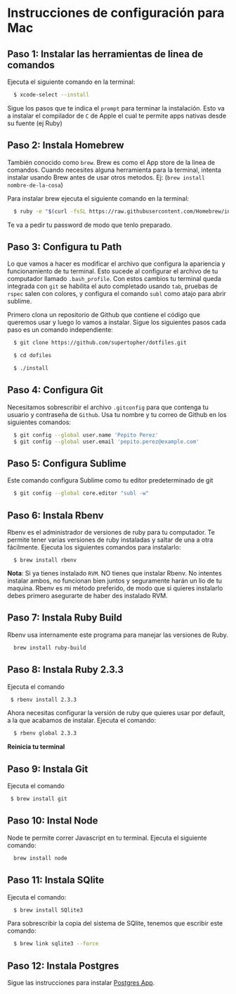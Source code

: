 # Instrucciones de configuración para Mac

## Paso 1: Instalar las herramientas de linea de comandos

Ejecuta el siguiente comando en la terminal:

```bash
  $ xcode-select --install
```

Sigue los pasos que te indica el `prompt` para terminar la instalación. Esto va a instalar el compilador de `C` de Apple el cual te permite apps nativas desde su fuente (ej Ruby)

## Paso 2: Instala Homebrew

También conocido como `brew`. Brew es como el App store de la linea de comandos. Cuando necesites alguna herramienta para la terminal, intenta instalar usando Brew antes de usar otros metodos. Ej: (`brew install nombre-de-la-cosa`)

Para instalar brew ejecuta el siguiente comando en la terminal:

```bash
  $ ruby -e "$(curl -fsSL https://raw.githubusercontent.com/Homebrew/install/master/install)"
```

Te va a pedir tu password de modo que tenlo preparado.


## Paso 3: Configura tu Path

Lo que vamos a hacer es modificar el archivo que configura la apariencia y funcionamiento de tu terminal. Esto sucede al configurar el archivo de tu computador llamado `.bash_profile`. Con estos cambios tu terminal queda integrada con `git` se habilita el auto completado usando `tab`, pruebas de `rspec` salen con colores, y configura el comando `subl` como atajo para abrir sublime.

Primero clona un repositorio de Github que contiene el código que queremos usar y luego lo vamos a instalar. Sigue los siguientes pasos cada paso es un comando independiente:

```bash
  $ git clone https://github.com/supertopher/dotfiles.git
```

```bash
  $ cd dofiles
```

```bash
  $ ./install
```

## Paso 4: Configura Git

Necesitamos sobrescribir el archivo `.gitconfig` para que contenga tu usuario y contraseña de `Github`. Usa tu nombre y tu correo de Github en los siguientes comandos:

```bash
  $ git config --global user.name 'Pepito Perez'
  $ git config --global user.email 'pepito.perez@example.com'
```

## Paso 5: Configura Sublime

Este comando configura Sublime como tu editor predeterminado de git

```bash
  $ git config --global core.editor "subl -w"
```

## Paso 6: Instala Rbenv

Rbenv es el administrador de versiones de ruby para tu computador. Te permite tener varias versiones de ruby instaladas y saltar de una a otra fácilmente. Ejecuta los siguientes comandos para instalarlo:

```brew
  $ brew install rbenv
```

**Nota**: Si ya tienes instalado `RVM`. NO tienes que instalar Rbenv. No intentes instalar ambos, no funcionan bien juntos y seguramente harán un lio de tu maquina. Rbenv es mi método preferido, de modo que si quieres instalarlo debes primero asegurarte de haber des instalado RVM.

## Paso 7: Instala Ruby Build

Rbenv usa internamente este programa para manejar las versiones de Ruby.

```bash
  brew install ruby-build
```

## Paso 8: Instala Ruby 2.3.3

Ejecuta el comando

```bash
 $ rbenv install 2.3.3
```

Ahora necesitas configurar la versión de ruby que quieres usar por default, a la que acabamos de instalar. Ejecuta el comando:

```bash
  $ rbenv global 2.3.3
```

**Reinicia tu terminal**

## Paso 9: Instala Git

Ejecuta el comando

```bash
 $ brew install git
```

## Paso 10: Instal Node

Node te permite correr Javascript en tu terminal. Ejecuta el siguiente comando:

```bash
  brew install node
```

## Paso 11: Instala SQlite

Ejecuta el comando:

```bash
  $ brew install SQlite3
```

Para sobrescribir la copia del sistema de SQlite, tenemos que escribir este comando:

```bash
  $ brew link sqlite3 --force
```
## Paso 12: Instala Postgres

Sigue las instrucciones para instalar [Postgres App](https://postgresapp.com/).














